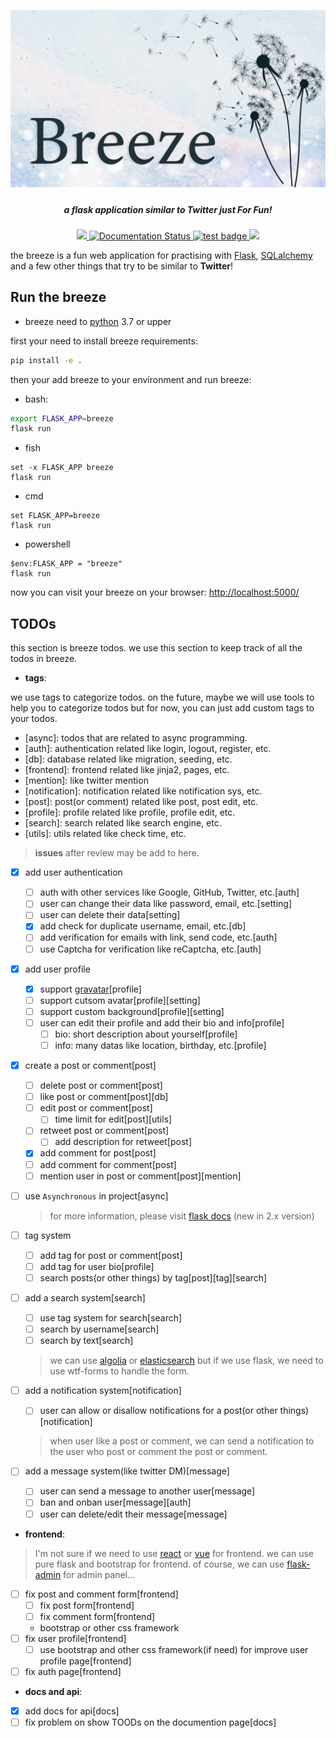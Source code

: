 <p algin="center">
    <img src="https://raw.githubusercontent.com/mmdbalkhi/breeze/main/artwork/breeze.png">
</p>

<h5 align="center"> a flask application similar to Twitter just For Fun!</h5>

<p align="center">
    <a href="https://github.com/mmdbalkhi/breeze/tree/main/LICENSE">
        <img src="https://img.shields.io/badge/license-MIT-blue.svg">
    </a>
    <a href='https://python-breeze.readthedocs.io/?badge=latest'>
        <img src='https://readthedocs.org/projects/python-breeze/badge/?version=latest' alt='Documentation Status' />
    </a>
    <a href="https://github.com/mmdbalkhi/breeze/actions/workflows/tests.yaml">
        <img src="https://github.com/mmdbalkhi/breeze/actions/workflows/tests.yaml/badge.svg"
        alt="test badge">
    </a>
    <a href="https://codecov.io/gh/mmdbalkhi/breeze">
        <img src="https://codecov.io/gh/mmdbalkhi/breeze/branch/main/graph/badge.svg?token=6C8nLeyYht"/>
    </a>
</p>

the breeze is a fun web application for practising with [Flask](https://flask.palletsprojects.com/), [SQLalchemy](https://www.sqlalchemy.org/) and a few other things that try to be similar to **Twitter**!

## Run the breeze

* breeze need to [python](https://python.org) 3.7 or upper

first your need to install breeze requirements:

```bash
pip install -e .
```

then your add breeze to your environment and run breeze:

* bash:

```bash
export FLASK_APP=breeze
flask run
```

* fish

```fish
set -x FLASK_APP breeze
flask run
```

* cmd

```
set FLASK_APP=breeze
flask run
```

* powershell

```
$env:FLASK_APP = "breeze"
flask run
```

now you can visit your breeze on your browser: [http://localhost:5000/](http://localhost:5000/)

## TODOs

this section is breeze todos. we use this section to keep track of all the todos in breeze.

* **tags**:

we use tags to categorize todos. on the future, maybe we will use tools to help you to categorize todos but for now, you can just add custom tags to your todos.

* [async]: todos that are related to async programming.
* [auth]: authentication related like login, logout, register, etc.
* [db]: database related like migration, seeding, etc.
* [frontend]: frontend related like jinja2, pages, etc.
* [mention]: like twitter mention
* [notification]: notification related like notification sys, etc.
* [post]: post(or comment) related like post, post edit, etc.
* [profile]: profile related like profile, profile edit, etc.
* [search]: search related like search engine, etc.
* [utils]: utils related like check time, etc.

> **__issues__** after review may be add to here.

* [x] add user authentication
    - [ ] auth with other services like Google, GitHub, Twitter, etc.[auth]
    - [ ] user can change their data like password, email, etc.[setting]
    - [ ] user can delete their data[setting]
    - [X] add check for duplicate username, email, etc.[db]
    - [ ] add verification for emails with link, send code, etc.[auth]
    - [ ] use Captcha for verification like reCaptcha, etc.[auth]
* [x] add user profile
    - [X] support [gravatar](https://en.gravatar.com/)[profile]
    - [ ] support cutsom avatar[profile][setting]
    - [ ] support custom background[profile][setting]
    - [ ] user can edit their profile and add their bio and info[profile]
        - [ ] bio: short description about yourself[profile]
        - [ ] info: many datas like location, birthday, etc.[profile]
* [X] create a post or comment[post]
    - [ ] delete post or comment[post]
    - [ ] like post or comment[post][db]
    - [ ] edit post or comment[post]
        - [ ] time limit for edit[post][utils]
    - [ ] retweet post or comment[post]
        - [ ] add description for retweet[post]
    - [X] add comment for post[post]
    - [ ] add comment for comment[post]
    - [ ] mention user in post or comment[post][mention]
* [ ] use `Asynchronous` in project[async]
    > for more information, please visit [flask docs](https://flask.palletsprojects.com/en/2.1.x/async-await/) (new in 2.x version)

* [ ] tag system
    - [ ] add tag for post or comment[post]
    - [ ] add tag for user bio[profile]
    - [ ] search posts(or other things) by tag[post][tag][search]
* [ ] add a search system[search]
    - [ ] use tag system for search[search]
    - [ ] search by username[search]
    - [ ] search by text[search]
    > we can use [algolia](https://www.algolia.com/) or [elasticsearch](https://www.elastic.co/) but if we use flask, we need to use wtf-forms to handle the form.

* [ ] add a notification system[notification]
    - [ ] user can allow or disallow notifications for a post(or other things)[notification]
    > when user like a post or comment, we can send a notification to the user who post or comment the post or comment.

* [ ] add a message system(like twitter DM)[message]
    - [ ] user can send a message to another user[message]
    - [ ] ban and onban user[message][auth]
    - [ ] user can delete/edit their message[message]

* **frontend**:

> I'm not sure if we need to use [react](https://reactjs.org/) or [vue](https://vuejs.org/) for frontend. we can use pure flask and bootstrap for frontend. of course, we can use [flask-admin](https://flask-admin.readthedocs.io/en/latest/) for admin panel...

* [ ] fix post and comment form[frontend]
    - [ ] fix post form[frontend]
    - [ ] fix comment form[frontend]
    - bootstrap or other css framework
* [ ] fix user profile[frontend]
    - [ ] use bootstrap and other css framework(if need) for improve user profile page[frontend]
* [ ] fix auth page[frontend]

* **docs and api**:

* [X] add docs for api[docs]
* [ ] fix problem on show TOODs on the documention page[docs]
